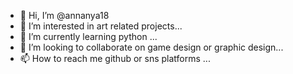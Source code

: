 - 👋 Hi, I’m @annanya18
- 👀 I’m interested in art related projects...
- 🌱 I’m currently learning python ...
- 💞️ I’m looking to collaborate on game design or graphic design...
- 📫 How to reach me github or sns platforms ...

<!---
annanya18/annanya18 is a ✨ special ✨ repository because its `README.md` (this file) appears on your GitHub profile.
You can click the Preview link to take a look at your changes.
--->
